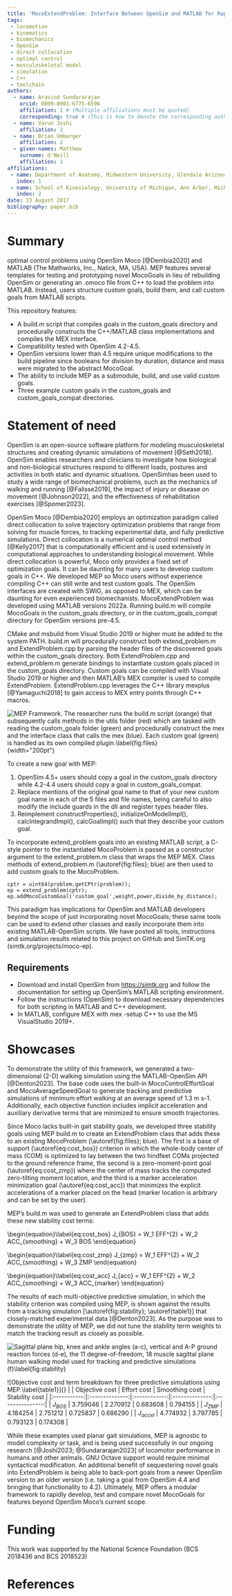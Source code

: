 ```yaml
---
title: 'MocoExtendProblem: Interface Between OpenSim and MATLAB for Rapidly Developing Direct Collocation Goals in Moco'
tags:
 - locomotion
 - kinematics
 - biomechanics
 - OpenSim
 - direct collocation
 - optimal control
 - musculoskeletal model
 - simulation
 - C++
 - toolchain
authors:
  - name: Aravind Sundararajan
    orcid: 0009-0001-6775-6596
    affiliation: 1 # (Multiple affiliations must be quoted)
	corresponding: true # (This is how to denote the corresponding author)
  - name: Varun Joshi
    affiliation: 2
  - name: Brian Umberger
    affiliation: 2
  - given-names: Matthew
    surname: O'Neill
    affiliation: 1
affiliations:
 - name: Department of Anatomy, Midwestern University, Glendale Arizona, USA
   index: 1
 - name: School of Kinesiology, University of Michigan, Ann Arbor, Michigan, USA
   index: 2
date: 13 August 2017
bibliography: paper.bib
---
```


# Summary

optimal control problems using OpenSim Moco [@Dembia2020] and MATLAB (The Mathworks, Inc., Natick, MA, USA). MEP features several templates for testing and prototyping novel MocoGoals in lieu of rebuilding OpenSim or generating an .omoco file from C++ to load the problem into MATLAB. Instead, users structure custom goals, build them, and call custom goals from MATLAB scripts.

This repository features:

- A build.m script that compiles goals in the custom_goals directory and procedurally constructs the C++/MATLAB class implementations and compiles the MEX interface.
- Compatibility tested with OpenSim 4.2-4.5.
- OpenSim versions lower than 4.5 require unique modifications to the build pipeline since booleans for division by duration, distance and mass were migrated to the abstract MocoGoal. 
- The ability to include MEP as a submodule, build, and use valid custom goals.
- Three example custom goals in the custom_goals and custom_goals_compat directories.


# Statement of need

OpenSim is an open-source software platform for modeling musculoskeletal structures and creating dynamic simulations of movement [@Seth2018]. OpenSim enables researchers and clinicians to investigate how biological and non-biological structures respond to different loads, postures and activities in both static and dynamic situations. OpenSimhas been used to study a wide range of biomechanical problems, such as the mechanics of walking and running [@Falisse2019], the impact of injury or disease on movement [@Johnson2022], and the effectiveness of rehabilitation exercises [@Spomer2023]. 
 
OpenSim Moco [@Dembia2020] employs an optimization paradigm called direct collocation to solve trajectory optimization problems that range from solving for muscle forces, to tracking experimental data, and fully predictive simulations. Direct collocation is a numerical optimal control method [@Kelly2017] that is computationally efficient and is used extensively in computational approaches to understanding biological movement. While direct collocation is powerful, Moco only provides a fixed set of optimization goals. It can be daunting for many users to develop custom goals in C++. We developed MEP so Moco users without experience compiling C++ can still write and test custom goals. The OpenSim interfaces are created with SWIG, as opposed to MEX, which can be daunting for even experienced biomechanists. MocoExtendProblem was developed using MATLAB versions 2022a. Running build.m will compile MocoGoals in the custom_goals directory, or in the custom_goals_compat directory for OpenSim versions pre-4.5.

CMake and msbuild from Visual Studio 2019 or higher must be added to the system PATH. build.m will procedurally construct both extend_problem.m and ExtendProblem.cpp by parsing the header files of the discovered goals within the custom_goals directory. Both ExtendProblem.cpp and extend_problem.m generate bindings to instantiate custom goals placed in the custom_goals directory. Custom goals can be compiled with  Visual Studio 2019 or higher and then MATLAB’s MEX compiler is used to compile ExtendProblem. ExtendProblem.cpp leverages the C++ library mexplus [@Yamaguchi2018] to gain access to MEX entry points through C++  macros.

![MEP Framework. The researcher runs the build.m script (orange) that subsequently calls methods in the utils folder (red) which are tasked with reading the custom_goals folder (green) and procedurally construct the mex and the interface class that calls the mex (blue). Each custom goal (green) is handled as its own compiled plugin.\label{fig:files}](file_tree.png){width="200pt"}

To create a new goal with MEP: 

1. OpenSim 4.5+ users should copy a goal in the custom_goals directory while 4.2-4.4 users  should copy a goal in custom_goals_compat.
2. Replace mentions of the original goal name to that of your new custom goal name in each of the 5 files and file names, being careful to also modify the include guards in the dll and register types header files. 
3. Reimplement constructProperties(), initializeOnModelImpl(), calcIntegrandImpl(), calcGoalImpl() such that they describe your custom goal.

To incorporate extend_problem goals into an existing MATLAB script, a C-style pointer to the instantiated MocoProblem is passed as a constructor argument to the extend_problem.m class that wraps the MEP MEX. Class methods of extend_problem.m (\autoref{fig:files}; blue) are then used to add custom goals to the MocoProblem.

```
cptr = uint64(problem.getCPtr(problem));
ep = extend_problem(cptr);
ep.addMocoCustomGoal('custom_goal',weight,power,divide_by_distance);
```

This paradigm has implications for OpenSim and MATLAB developers beyond the scope of just incorporating novel MocoGoals; these same tools can be used to extend other classes and easily incorporate them into existing MATLAB-OpenSim scripts. We have posted all tools, instructions and simulation results related to this project on GitHub and SimTK.org (simtk.org/projects/moco-ep). 


## Requirements

- Download and install OpenSim from https://simtk.org and follow the documentation for setting up OpenSim’s MATLAB scripting environment.
- Follow the instructions (OpenSim) to download necessary dependencies for both scripting in MATLAB and C++ development.
- In MATLAB, configure MEX with mex -setup C++ to use the MS VisualStudio 2019+.


# Showcases

To demonstrate the utility of this framework, we generated a two-dimensional (2-D) walking simulation using the MATLAB-OpenSim API [@Denton2023]. The base code uses the built-in MocoControlEffortGoal and MocoAverageSpeedGoal to generate tracking and predictive simulations of minimum effort walking at an average speed of 1.3 m s-1. Additionally, each objective function includes implicit acceleration and auxiliary derivative terms that are minimized to ensure smooth trajectories. 

Since Moco lacks built-in gait stability goals, we developed three stability goals using MEP build.m to create an ExtendProblem class that adds these to an existing MocoProblem (\autoref{fig:files}; blue). The first is a base of support (\autoref{eq:cost_bos}) criterion in which the whole-body center of mass (COM) is optimized to lay between the two hindfeet COMs projected to the ground reference frame, the second is a zero-moment-point goal (\autoref{eq:cost_zmp}) where the center of mass tracks the computed zero-tilting moment location, and the third is a marker acceleration minimization goal (\autoref{eq:cost_acc}) that minimizes the explicit accelerations of a marker placed on the head (marker location is arbitrary and can be set by the user).

MEP’s build.m was used to generate an ExtendProblem class that adds these new stability cost terms: 

\begin{equation}\label{eq:cost_bos}
J_{BOS} = W_1 EFF^{2} + W_2 ACC_{smoothing} + W_3 BOS
\end{equation}

\begin{equation}\label{eq:cost_zmp}
J_{zmp} = W_1 EFF^{2} + W_2 ACC_{smoothing} + W_3 ZMP
\end{equation}

\begin{equation}\label{eq:cost_acc}
J_{acc} = W_1 EFF^{2} + W_2 ACC_{smoothing} + W_3 ACC_{marker}
\end{equation}

The results of each multi-objective predictive simulation, in which the stability criterion was compiled using MEP, is shown against the results from a tracking simulation [\autoref{fig:stability}; \autoref{table1}] that closely-matched experimental data [@Denton2023]. As the purpose was to demonstrate the utility of MEP, we did not tune the stability term weights to match the tracking result as closely as possible. 

![Sagittal plane hip, knee and ankle angles (a-c), vertical and A-P ground reaction forces (d-e), the 11 degree-of-freedom, 18 muscle sagittal plane human walking model used for tracking and predictive simulations (f)\label{fig:stability}](stability.png)


![Objective cost and term breakdown for three predictive simulations using MEP.\label{table1}]{}
|             | Objective cost | Effort  cost | Smoothing cost | Stability  cost |
|:-----------:|:--------------:|:------------:|:--------------:|:---------------:|
|  $J_{BOS}$  |    3.759046    |   2.270912   |    0.683608    |     0.794155    |
|  $J_{ZMP}$  |    4.184254    |   2.751212   |    0.725837    |     0.686290    |
| $J_{accel}$ |    4.774932    |   3.797785   |    0.793123    |     0.174308    |


While these examples used planar gait simulations, MEP is agnostic to model complexity or task, and is being used successfully in our ongoing research  [@Joshi2023; @Sundararajan2023] of locomotor performance in humans and other animals. GNU Octave support would require minimal syntactical modification. An additional benefit of sequestering novel goals into ExtendProblem is being able to back-port goals from a newer OpenSim version to an older version (i.e. taking a goal from OpenSim 4.4 and bringing that functionality to 4.2). Ultimately, MEP offers a modular framework to rapidly develop, test and compare novel MocoGoals for features beyond OpenSim Moco’s current scope.

# Funding

This work was supported by the National Science Foundation (BCS 2018436 and BCS 2018523)

# References